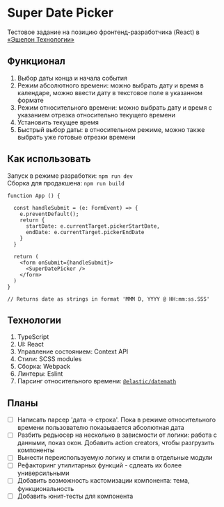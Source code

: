 # Super Date Picker

Тестовое задание на позицию фронтенд-разработчика (React) в [&laquo;Эшелон Технологии&raquo;](https://npo-echelon.ru/)

## Функционал

1. Выбор даты конца и начала события
2. Режим абсолютного времени: можно выбрать дату и время в календаре, можно ввести дату в текстовое поле в указанном формате
3. Режим относительного времени: можно выбрать дату и время с указанием отрезка относительно текущего времени
4. Установить текущее время
5. Быстрый выбор даты: в относительном режиме, можно также выбрать уже готовые отрезки времени

## Как использовать

Запуск в режиме разработки: `npm run dev`  
Сборка для продакшена: `npm run build`  

```tsx
function App () {
  
  const handleSubmit = (e: FormEvent) => {
    e.preventDefault();
    return {
      startDate: e.currentTarget.pickerStartDate,
      endDate: e.currentTarget.pickerEndDate
    }
  }
  
  return (
    <form onSubmit={handleSubmit}>
      <SuperDatePicker />
    </form>
  )
}

// Returns date as strings in format 'MMM D, YYYY @ HH:mm:ss.SSS'
```
## Технологии

1. TypeScript
2. UI: React
3. Управление состоянием: Context API
4. Стили: SCSS modules
5. Сборка: Webpack
6. Линтеры: Eslint
7. Парсинг относительного времени: [`@elastic/datemath`](https://github.com/elastic/kibana/tree/main/packages/kbn-datemath)

## Планы

- [ ] Написать парсер 'дата -> строка'. Пока в режиме относительного времени пользователю показывается абсолютная дата
- [ ] Разбить редьюсер на несколько в зависмости от логики: работа с данными, показ окон. Добавить action creators, чтобы разгрузить компоненты
- [ ] Вынести переиспользуемую логику и стили в отдельные модули
- [ ] Рефакторинг утилитарных функций - сдлеать их более универсильными
- [ ] Добавить возможность кастомизации компонента: тема, функциональность
- [ ] Добавить юнит-тесты для компонента
